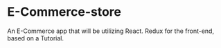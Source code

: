 # E-Commerce-store
An E-Commerce app that will be utilizing React. Redux for the front-end, based on a Tutorial.

